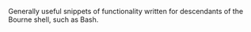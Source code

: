 Generally useful snippets of functionality written for descendants of the Bourne shell, such as Bash.
